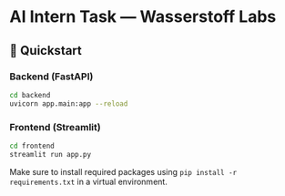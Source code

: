 # AI Intern Task — Wasserstoff Labs

## 🚀 Quickstart

### Backend (FastAPI)
```bash
cd backend
uvicorn app.main:app --reload
```

### Frontend (Streamlit)
```bash
cd frontend
streamlit run app.py
```

Make sure to install required packages using `pip install -r requirements.txt` in a virtual environment.
